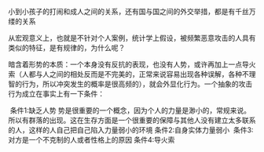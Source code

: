 小到小孩子的打闹和成人之间的关系，还有国与国之间的外交举措，都是有千丝万缕的关系

从宏观意义上，也就是不针对个人案例，统计学上假设，被频繁恶意攻击的人具有类似的特征，是有规律的，为什么呢？

​		暗含着形势的本质：一个本身没有反抗的表现，也没有人势，或许再加上一点导火索（人都与人之间的相处反而是不完美的，正常来说容易出现各种误解，各种不理智的行为，所以冲突发生的概率是很高频的），就会外显化行为。
​		一个抽象的攻击行为成立在事实上有一下条件：

​				条件1:缺乏人势
​						势是很重要的一个概念，因为个人的力量是渺小的，常规来说。所以有群落的出现。这在生存方面是一个很重要的保障
​						与其他人没有建立太多联系的人，这样的人自己把自己陷入力量弱小的环境
​				条件2:自身实体力量弱小
​				条件3:对方是一个不克制的人或者性格上的原因
​				条件4:导火索